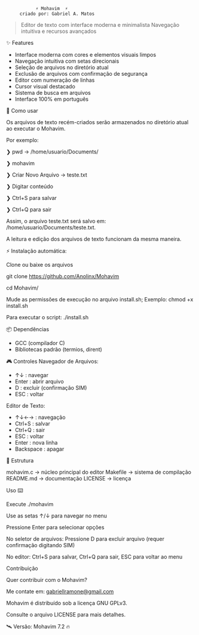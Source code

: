               ⚡ Mohavim  ⚡
         criado por: Gabriel A. Matos

> Editor de texto com interface moderna e minimalista
> Navegação intuitiva e recursos avançados



✨ Features
- Interface moderna com cores e elementos visuais limpos
- Navegação intuitiva com setas direcionais
- Seleção de arquivos no diretório atual
- Exclusão de arquivos com confirmação de segurança
- Editor com numeração de linhas
- Cursor visual destacado
- Sistema de busca em arquivos
- Interface 100% em português



🚀 Como usar

Os arquivos de texto recém-criados serão armazenados no diretório atual ao executar o Mohavim.

Por exemplo:

❯ pwd → /home/usuario/Documents/

❯ mohavim

❯ Criar Novo Arquivo → teste.txt

❯ Digitar conteúdo

❯ Ctrl+S para salvar

❯ Ctrl+Q para sair

Assim, o arquivo teste.txt será salvo em: /home/usuario/Documents/teste.txt.

A leitura e edição dos arquivos de texto funcionam da mesma maneira.



⚡ Instalação automática:

Clone ou baixe os arquivos

git clone https://github.com/Anolinx/Mohavim

cd Mohavim/

Mude as permissões de execução no arquivo install.sh;
Exemplo: chmod +x install.sh

Para executar o script: ./install.sh



📦 Dependências
- GCC (compilador C)
- Bibliotecas padrão (termios, dirent)



🎮 Controles
Navegador de Arquivos:
- ↑↓ : navegar
- Enter : abrir arquivo
- D : excluir (confirmação SIM)
- ESC : voltar



Editor de Texto:
- ↑↓←→ : navegação
- Ctrl+S : salvar
- Ctrl+Q : sair
- ESC : voltar
- Enter : nova linha
- Backspace : apagar



📂 Estrutura

mohavim.c   → núcleo principal do editor
Makefile    → sistema de compilação
README.md   → documentação
LICENSE     → licença



Uso ⌨️

Execute ./mohavim

Use as setas ↑/↓ para navegar no menu

Pressione Enter para selecionar opções

No seletor de arquivos: Pressione D para excluir arquivo (requer confirmação digitando SIM)

No editor: Ctrl+S para salvar, Ctrl+Q para sair, ESC para voltar ao menu



Contribuição

Quer contribuir com o Mohavim?  

Me contate em: gabriellramone@gmail.com



Mohavim é distribuído sob a licença GNU GPLv3.  

Consulte o arquivo LICENSE para mais detalhes.



🛰️ Versão:
Mohavim 7.2 🔥
